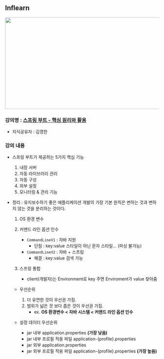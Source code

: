 ## Inflearn

<img src="https://github.com/JHyun0302/server/assets/60764632/24cec8a1-ddb4-42c4-8e5b-2ff8d8fe6f49"  width="600" height="300"/>

### 강의명 : [스프링 부트 - 핵심 원리와 활용](https://www.inflearn.com/course/%EC%8A%A4%ED%94%84%EB%A7%81%EB%B6%80%ED%8A%B8-%ED%95%B5%EC%8B%AC%EC%9B%90%EB%A6%AC-%ED%99%9C%EC%9A%A9)

- 지식공유자 : 김영한

### 강의 내용

- 스프링 부트가 제공하는 5가지 핵심 기능
    1. 내장 서버
    2. 자동 라이브러리 관리
    3. 자동 구성
    4. 외부 설정
    5. 모니터링 & 관리 기능

- 정리 : 유지보수하기 좋은 애플리케이션 개발의 가장 기본 원칙은 변하는 것과 변하지 않는 것을 분리하는 것이다.
    1. OS 환경 변수
    2. 커맨드 라인 옵션 인수
        - `CommandLineV1` : 자바 지원
            - 단점 : key:value 스타일이 아닌 문자 스타일... (파싱 불가능)
        - `CommandLineV2` : 자바 + 스프링
            - 해결 : key:value 검색 가능

    3. 스프링 통합
        - client(개발자)는 Environment로 key 주면 Enviroment가 value 찾아줌

    - 우선순위
        1. 더 유연한 것이 우선권 가짐.
        2. 범위가 넒은 것 보다 좁은 것이 우선권 가짐.
            - ex. **OS 환경변수 < 자바 시스템 < 커맨드 라인 옵션 인수**

    - 설정 데이터 우선순위
        - jar 내부 application.properties **(가장 낮음)**
        - jar 내부 프로필 적용 파일 application-{profile}.properties
        - jar 외부 application.properties
        - jar 외부 프로필 적용 파일 application-{profile}.properties **(가장 높음)**